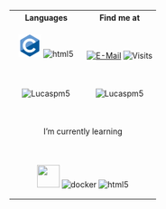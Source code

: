 <table width="100%">
  <tr>
  <th>Languages</th>
  <th>Find me at</th>
  </tr>
  <tr>
  <td width="50%">

 <p align = "center">
  <img src="https://raw.githubusercontent.com/devicons/devicon/master/icons/c/c-original.svg" alt="c" width="40" height="40"/>
  <img src="https://cdn.jsdelivr.net/gh/devicons/devicon/icons/csharp/csharp-original.svg" alt="html5" width="40" height="40"/>
 </p>

  </td>
  <td width="50%">

<br><p align="center">
[![E-Mail](https://img.shields.io/badge/email-reveal-2a8?style=flat-square&logo=gmail&logoColor=red)](https://mail.google.com/mail/u/1/#inbox)
![Visits](https://komarev.com/ghpvc/?username=Lucaspm5)

</p>
  </td>
  <tr>
  <td width = "50%">
  <br>
  <p align = "center"><img src="https://github-readme-stats.vercel.app/api/top-langs/?username=Lucaspm5&layout=compact&show_icons=true&theme=dracula&locale=en" alt="Lucaspm5" /></p>
  </td>
  <td width = "50%">
  <br>
  <p align = "center"><img src="https://github-readme-stats.vercel.app/api?username=Lucaspm5&show_icons=true&locale=en&theme=dracula" alt="Lucaspm5" /></p>
  </td>
  <tr>
  <td colspan = 2><br><p align = "center"> I’m currently learning </p></td>
  <tr>
  <td colspan=2 width ="50%">
  <br>
  <p align="center">
  <img src="https://cdn.jsdelivr.net/gh/devicons/devicon/icons/css3/css3-original.svg" width="40" height="40"/>
  <img src="https://cdn.jsdelivr.net/gh/devicons/devicon/icons/html5/html5-original.svg" alt="docker" width="40" height="40"/>
  <img src="https://cdn.jsdelivr.net/gh/devicons/devicon/icons/csharp/csharp-original.svg" alt="html5" width="40" height="40"/>
  </p>
  </table>

[//]: <> (The `&nbsp;` is to have Aphelion take up more space)
